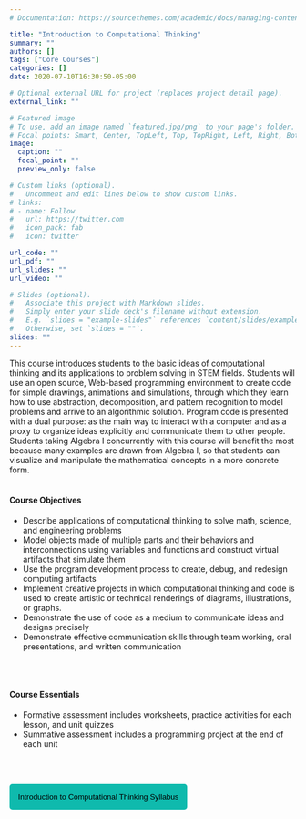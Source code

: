 ```yaml
---
# Documentation: https://sourcethemes.com/academic/docs/managing-content/

title: "Introduction to Computational Thinking"
summary: ""
authors: []
tags: ["Core Courses"]
categories: []
date: 2020-07-10T16:30:50-05:00

# Optional external URL for project (replaces project detail page).
external_link: ""

# Featured image
# To use, add an image named `featured.jpg/png` to your page's folder.
# Focal points: Smart, Center, TopLeft, Top, TopRight, Left, Right, BottomLeft, Bottom, BottomRight.
image:
  caption: ""
  focal_point: ""
  preview_only: false

# Custom links (optional).
#   Uncomment and edit lines below to show custom links.
# links:
# - name: Follow
#   url: https://twitter.com
#   icon_pack: fab
#   icon: twitter

url_code: ""
url_pdf: ""
url_slides: ""
url_video: ""

# Slides (optional).
#   Associate this project with Markdown slides.
#   Simply enter your slide deck's filename without extension.
#   E.g. `slides = "example-slides"` references `content/slides/example-slides.md`.
#   Otherwise, set `slides = ""`.
slides: ""
---
```


This course introduces students to the basic ideas of computational thinking and its applications to problem solving in STEM fields. Students will use an open source, Web-based programming environment to create code for simple drawings, animations and simulations, through which they learn how to use abstraction, decomposition, and pattern recognition to model problems and arrive to an algorithmic solution. Program code is presented with a dual purpose: as the main way to interact with a computer and as a proxy to organize ideas explicitly and communicate them to other people. Students taking Algebra I concurrently with this course will benefit the most because many examples are drawn from Algebra I, so that students can visualize and manipulate the mathematical concepts in a more concrete form. 
<br>
<br>

#### Course Objectives 
- Describe applications of computational thinking to solve math, science, and engineering problems 
- Model objects made of multiple parts and their behaviors and interconnections using variables and functions and construct virtual artifacts that simulate them 
- Use the program development process to create, debug, and redesign computing artifacts 
- Implement creative projects in which computational thinking and code is used to create artistic or technical renderings of diagrams, illustrations, or graphs. 
- Demonstrate the use of code as a medium to communicate ideas and designs precisely 
- Demonstrate effective communication skills through team working, oral presentations, and written communication 
<br>
<br>

#### Course Essentials 
- Formative assessment includes worksheets, practice activities for each lesson, and unit quizzes
- Summative assessment includes a programming project at the end of each unit  
<br>
<br>

<a href="../../downloads/ICT.pdf" target="_blank"> <button style= "background-color:#0fbaad; border: none ; border-radius: 5px; padding: 15px"> Introduction to Computational Thinking Syllabus </button></a>